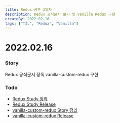 ```yaml
---
title: Redux 공부 3일차
description: Redux 공식문서 보기 및 Vanilla Redux 구현
createBy: 2022.02.16
tags: ["TIL", "Redux", "Vanilla"]
---
```


# 2022.02.16

### Story

Redux 공식문서 정독
vanilla-custom-redux 구현

### Todo

-   [Redux Study 정리](/TIL/study/redux/story)
-   [Redux Study Release](/TIL/study/study/redux/release)
-   [vanilla-custom-redux Story 정리](/TIL/project/vanilla-custom-redux/story)
-   [vanilla-custom-redux Release](/TIL/project/vanilla-custom-redux/release)
